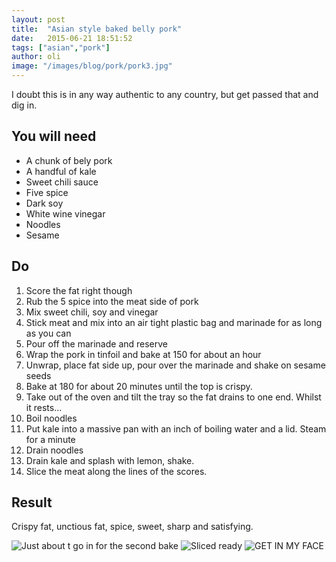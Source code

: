 ```yaml
---
layout: post
title:  "Asian style baked belly pork"
date:   2015-06-21 18:51:52
tags: ["asian","pork"]
author: oli
image: "/images/blog/pork/pork3.jpg"
---
```


I doubt this is in any way authentic to any country, but get passed that and dig in.


## You will need

* A chunk of bely pork
* A handful of kale
* Sweet chili sauce
* Five spice
* Dark soy
* White wine vinegar
* Noodles
* Sesame

## Do

1. Score the fat right though
2. Rub the 5 spice into the meat side of pork
3. Mix sweet chili, soy and vinegar
4. Stick meat and mix into an air tight plastic bag and marinade for as long as you can
5. Pour off the marinade and reserve
6. Wrap the pork in tinfoil and bake at 150 for about an hour
7. Unwrap, place fat side up, pour over the marinade and shake on sesame seeds
8. Bake at 180 for about 20 minutes until the top is crispy.
9. Take out of the oven and tilt the tray so the fat drains to one end. Whilst it rests...
10. Boil noodles
11. Put kale into a massive pan with an inch of boiling water and a lid.  Steam for a minute
12. Drain noodles
13. Drain kale and splash with lemon, shake.
14. Slice the meat along the lines of the scores.


## Result

Crispy fat, unctious fat, spice, sweet, sharp and satisfying.

![Just about t go in for the second bake](/images/blog/pork/pork1.jpg)
![Sliced ready](/images/blog/pork/pork2.jpg)
![GET IN MY FACE](/images/blog/pork/pork3.jpg)